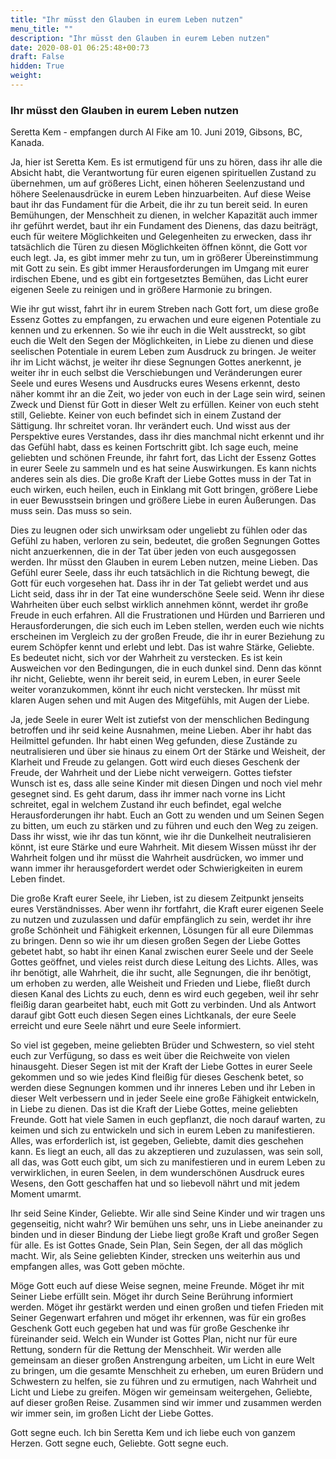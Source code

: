 ```yaml
---
title: "Ihr müsst den Glauben in eurem Leben nutzen"
menu_title: ""
description: "Ihr müsst den Glauben in eurem Leben nutzen"
date: 2020-08-01 06:25:48+00:73
draft: False
hidden: True
weight:
---
```

### Ihr müsst den Glauben in eurem Leben nutzen

Seretta Kem - empfangen durch Al Fike am 10. Juni 2019, Gibsons, BC, Kanada.

Ja, hier ist Seretta Kem. Es ist ermutigend für uns zu hören, dass ihr alle die Absicht habt, die Verantwortung für euren eigenen spirituellen Zustand zu übernehmen, um auf größeres Licht, einen höheren Seelenzustand und höhere Seelenausdrücke in eurem Leben hinzuarbeiten. Auf diese Weise baut ihr das Fundament für die Arbeit, die ihr zu tun bereit seid. In euren Bemühungen, der Menschheit zu dienen, in welcher Kapazität auch immer ihr geführt werdet, baut ihr ein Fundament des Dienens, das dazu beiträgt, euch für weitere Möglichkeiten und Gelegenheiten zu erwecken, dass ihr tatsächlich die Türen zu diesen Möglichkeiten öffnen könnt, die Gott vor euch legt. Ja, es gibt immer mehr zu tun, um in größerer Übereinstimmung mit Gott zu sein. Es gibt immer Herausforderungen im Umgang mit eurer irdischen Ebene, und es gibt ein fortgesetztes Bemühen, das Licht eurer eigenen Seele zu reinigen und in größere Harmonie zu bringen.

Wie ihr gut wisst, fahrt ihr in eurem Streben nach Gott fort, um diese große Essenz Gottes zu empfangen, zu erwachen und eure eigenen Potentiale zu kennen und zu erkennen. So wie ihr euch in die Welt ausstreckt, so gibt euch die Welt den Segen der Möglichkeiten, in Liebe zu dienen und diese seelischen Potentiale in eurem Leben zum Ausdruck zu bringen. Je weiter ihr im Licht wächst, je weiter ihr diese Segnungen Gottes anerkennt, je weiter ihr in euch selbst die Verschiebungen und Veränderungen eurer Seele und eures Wesens und Ausdrucks eures Wesens erkennt, desto näher kommt ihr an die Zeit, wo jeder von euch in der Lage sein wird, seinen Zweck und Dienst für Gott in dieser Welt zu erfüllen.
Keiner von euch steht still, Geliebte. Keiner von euch befindet sich in einem Zustand der Sättigung. Ihr schreitet voran. Ihr verändert euch. Und wisst aus der Perspektive eures Verstandes, dass ihr dies manchmal nicht erkennt und ihr das Gefühl habt, dass es keinen Fortschritt gibt. Ich sage euch, meine geliebten und schönen Freunde, ihr fahrt fort, das Licht der Essenz Gottes in eurer Seele zu sammeln und es hat seine Auswirkungen. Es kann nichts anderes sein als dies. Die große Kraft der Liebe Gottes muss in der Tat in euch wirken, euch heilen, euch in Einklang mit Gott bringen, größere Liebe in euer Bewusstsein bringen und größere Liebe in euren Äußerungen. Das muss sein. Das muss so sein.

Dies zu leugnen oder sich unwirksam oder ungeliebt zu fühlen oder das Gefühl zu haben, verloren zu sein, bedeutet, die großen Segnungen Gottes nicht anzuerkennen, die in der Tat über jeden von euch ausgegossen werden. Ihr müsst den Glauben in eurem Leben nutzen, meine Lieben. Das Gefühl eurer Seele, dass ihr euch tatsächlich in die Richtung bewegt, die Gott für euch vorgesehen hat. Dass ihr in der Tat geliebt werdet und aus Licht seid, dass ihr in der Tat eine wunderschöne Seele seid. Wenn ihr diese Wahrheiten über euch selbst wirklich annehmen könnt, werdet ihr große Freude in euch erfahren. All die Frustrationen und Hürden und Barrieren und Herausforderungen, die sich euch im Leben stellen, werden euch wie nichts erscheinen im Vergleich zu der großen Freude, die ihr in eurer Beziehung zu eurem Schöpfer kennt und erlebt und lebt. Das ist wahre Stärke, Geliebte. Es bedeutet nicht, sich vor der Wahrheit zu verstecken. Es ist kein Ausweichen vor den Bedingungen, die in euch dunkel sind. Denn das könnt ihr nicht, Geliebte, wenn ihr bereit seid, in eurem Leben, in eurer Seele weiter voranzukommen, könnt ihr euch nicht verstecken. Ihr müsst mit klaren Augen sehen und mit Augen des Mitgefühls, mit Augen der Liebe.

Ja, jede Seele in eurer Welt ist zutiefst von der menschlichen Bedingung betroffen und ihr seid keine Ausnahmen, meine Lieben. Aber ihr habt das Heilmittel gefunden. Ihr habt einen Weg gefunden, diese Zustände zu neutralisieren und über sie hinaus zu einem Ort der Stärke und Weisheit, der Klarheit und Freude zu gelangen. Gott wird euch dieses Geschenk der Freude, der Wahrheit und der Liebe nicht verweigern. Gottes tiefster Wunsch ist es, dass alle seine Kinder mit diesen Dingen und noch viel mehr gesegnet sind. Es geht darum, dass ihr immer nach vorne ins Licht schreitet, egal in welchem Zustand ihr euch befindet, egal welche Herausforderungen ihr habt. Euch an Gott zu wenden und um Seinen Segen zu bitten, um euch zu stärken und zu führen und euch den Weg zu zeigen. Dass ihr wisst, wie ihr das tun könnt, wie ihr die Dunkelheit neutralisieren könnt, ist eure Stärke und eure Wahrheit. Mit diesem Wissen müsst ihr der Wahrheit folgen und ihr müsst die Wahrheit ausdrücken, wo immer und wann immer ihr herausgefordert werdet oder Schwierigkeiten in eurem Leben findet.

Die große Kraft eurer Seele, ihr Lieben, ist zu diesem Zeitpunkt jenseits eures Verständnisses. Aber wenn ihr fortfahrt, die Kraft eurer eigenen Seele zu nutzen und zuzulassen und dafür empfänglich zu sein, werdet ihr ihre große Schönheit und Fähigkeit erkennen, Lösungen für all eure Dilemmas zu bringen. Denn so wie ihr um diesen großen Segen der Liebe Gottes gebetet habt, so habt ihr einen Kanal zwischen eurer Seele und der Seele Gottes geöffnet, und vieles reist durch diese Leitung des Lichts. Alles, was ihr benötigt, alle Wahrheit, die ihr sucht, alle Segnungen, die ihr benötigt, um erhoben zu werden, alle Weisheit und Frieden und Liebe, fließt durch diesen Kanal des Lichts zu euch, denn es wird euch gegeben, weil ihr sehr fleißig daran gearbeitet habt, euch mit Gott zu verbinden. Und als Antwort darauf gibt Gott euch diesen Segen eines Lichtkanals, der eure Seele erreicht und eure Seele nährt und eure Seele informiert.

So viel ist gegeben, meine geliebten Brüder und Schwestern, so viel steht euch zur Verfügung, so dass es weit über die Reichweite von vielen hinausgeht. Dieser Segen ist mit der Kraft der Liebe Gottes in eurer Seele gekommen und so wie jedes Kind fleißig für dieses Geschenk betet, so werden diese Segnungen kommen und ihr inneres Leben und ihr Leben in dieser Welt verbessern und in jeder Seele eine große Fähigkeit entwickeln, in Liebe zu dienen. Das ist die Kraft der Liebe Gottes, meine geliebten Freunde. Gott hat viele Samen in euch gepflanzt, die noch darauf warten, zu keimen und sich zu entwickeln und sich in eurem Leben zu manifestieren. Alles, was erforderlich ist, ist gegeben, Geliebte, damit dies geschehen kann. Es liegt an euch, all das zu akzeptieren und zuzulassen, was sein soll, all das, was Gott euch gibt, um sich zu manifestieren und in eurem Leben zu verwirklichen, in euren Seelen, in dem wunderschönen Ausdruck eures Wesens, den Gott geschaffen hat und so liebevoll nährt und mit jedem Moment umarmt.

Ihr seid Seine Kinder, Geliebte. Wir alle sind Seine Kinder und wir tragen uns gegenseitig, nicht wahr? Wir bemühen uns sehr, uns in Liebe aneinander zu binden und in dieser Bindung der Liebe liegt große Kraft und großer Segen für alle. Es ist Gottes Gnade, Sein Plan, Sein Segen, der all das möglich macht. Wir, als Seine geliebten Kinder, strecken uns weiterhin aus und empfangen alles, was Gott geben möchte.

Möge Gott euch auf diese Weise segnen, meine Freunde. Möget ihr mit Seiner Liebe erfüllt sein. Möget ihr durch Seine Berührung informiert werden. Möget ihr gestärkt werden und einen großen und tiefen Frieden mit Seiner Gegenwart erfahren und möget ihr erkennen, was für ein großes Geschenk Gott euch gegeben hat und was für große Geschenke ihr füreinander seid. Welch ein Wunder ist Gottes Plan, nicht nur für eure Rettung, sondern für die Rettung der Menschheit. Wir werden alle gemeinsam an dieser großen Anstrengung arbeiten, um Licht in eure Welt zu bringen, um die gesamte Menschheit zu erheben, um euren Brüdern und Schwestern zu helfen, sie zu führen und zu ermutigen, nach Wahrheit und Licht und Liebe zu greifen. Mögen wir gemeinsam weitergehen, Geliebte, auf dieser großen Reise. Zusammen sind wir immer und zusammen werden wir immer sein, im großen Licht der Liebe Gottes.

Gott segne euch. Ich bin Seretta Kem und ich liebe euch von ganzem Herzen. Gott segne euch, Geliebte. Gott segne euch.
